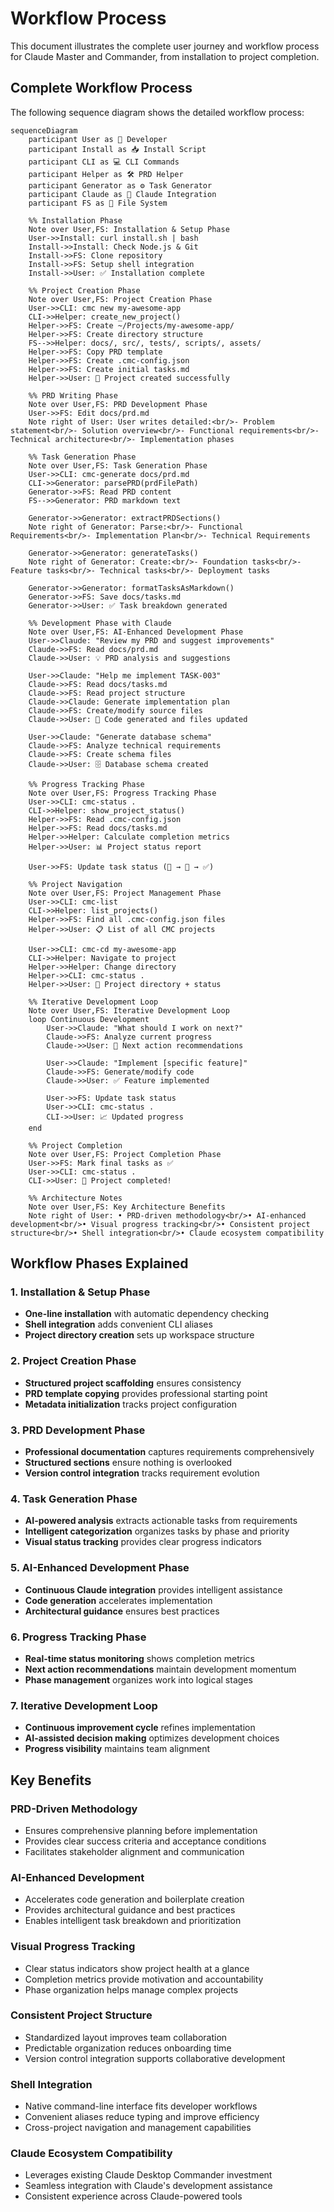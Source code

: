 # Workflow Process

This document illustrates the complete user journey and workflow process for Claude Master and Commander, from installation to project completion.

## Complete Workflow Process

The following sequence diagram shows the detailed workflow process:

```mermaid
sequenceDiagram
    participant User as 👤 Developer
    participant Install as 📥 Install Script
    participant CLI as 💻 CLI Commands
    participant Helper as 🛠️ PRD Helper
    participant Generator as ⚙️ Task Generator
    participant Claude as 🤖 Claude Integration
    participant FS as 📁 File System
    
    %% Installation Phase
    Note over User,FS: Installation & Setup Phase
    User->>Install: curl install.sh | bash
    Install->>Install: Check Node.js & Git
    Install->>FS: Clone repository
    Install->>FS: Setup shell integration
    Install->>User: ✅ Installation complete
    
    %% Project Creation Phase
    Note over User,FS: Project Creation Phase
    User->>CLI: cmc new my-awesome-app
    CLI->>Helper: create_new_project()
    Helper->>FS: Create ~/Projects/my-awesome-app/
    Helper->>FS: Create directory structure
    FS-->>Helper: docs/, src/, tests/, scripts/, assets/
    Helper->>FS: Copy PRD template
    Helper->>FS: Create .cmc-config.json
    Helper->>FS: Create initial tasks.md
    Helper->>User: 📁 Project created successfully
    
    %% PRD Writing Phase
    Note over User,FS: PRD Development Phase
    User->>FS: Edit docs/prd.md
    Note right of User: User writes detailed:<br/>- Problem statement<br/>- Solution overview<br/>- Functional requirements<br/>- Technical architecture<br/>- Implementation phases
    
    %% Task Generation Phase
    Note over User,FS: Task Generation Phase
    User->>CLI: cmc-generate docs/prd.md
    CLI->>Generator: parsePRD(prdFilePath)
    Generator->>FS: Read PRD content
    FS-->>Generator: PRD markdown text
    
    Generator->>Generator: extractPRDSections()
    Note right of Generator: Parse:<br/>- Functional Requirements<br/>- Implementation Plan<br/>- Technical Requirements
    
    Generator->>Generator: generateTasks()
    Note right of Generator: Create:<br/>- Foundation tasks<br/>- Feature tasks<br/>- Technical tasks<br/>- Deployment tasks
    
    Generator->>Generator: formatTasksAsMarkdown()
    Generator->>FS: Save docs/tasks.md
    Generator->>User: ✅ Task breakdown generated
    
    %% Development Phase with Claude
    Note over User,FS: AI-Enhanced Development Phase
    User->>Claude: "Review my PRD and suggest improvements"
    Claude->>FS: Read docs/prd.md
    Claude->>User: 💡 PRD analysis and suggestions
    
    User->>Claude: "Help me implement TASK-003"
    Claude->>FS: Read docs/tasks.md
    Claude->>FS: Read project structure
    Claude->>Claude: Generate implementation plan
    Claude->>FS: Create/modify source files
    Claude->>User: 🔧 Code generated and files updated
    
    User->>Claude: "Generate database schema"
    Claude->>FS: Analyze technical requirements
    Claude->>FS: Create schema files
    Claude->>User: 🗄️ Database schema created
    
    %% Progress Tracking Phase
    Note over User,FS: Progress Tracking Phase
    User->>CLI: cmc-status .
    CLI->>Helper: show_project_status()
    Helper->>FS: Read .cmc-config.json
    Helper->>FS: Read docs/tasks.md
    Helper->>Helper: Calculate completion metrics
    Helper->>User: 📊 Project status report
    
    User->>FS: Update task status (🔲 → 🔄 → ✅)
    
    %% Project Navigation
    Note over User,FS: Project Management Phase
    User->>CLI: cmc-list
    CLI->>Helper: list_projects()
    Helper->>FS: Find all .cmc-config.json files
    Helper->>User: 📋 List of all CMC projects
    
    User->>CLI: cmc-cd my-awesome-app
    CLI->>Helper: Navigate to project
    Helper->>Helper: Change directory
    Helper->>CLI: cmc-status .
    Helper->>User: 📁 Project directory + status
    
    %% Iterative Development Loop
    Note over User,FS: Iterative Development Loop
    loop Continuous Development
        User->>Claude: "What should I work on next?"
        Claude->>FS: Analyze current progress
        Claude->>User: 🎯 Next action recommendations
        
        User->>Claude: "Implement [specific feature]"
        Claude->>FS: Generate/modify code
        Claude->>User: ✅ Feature implemented
        
        User->>FS: Update task status
        User->>CLI: cmc-status .
        CLI->>User: 📈 Updated progress
    end
    
    %% Project Completion
    Note over User,FS: Project Completion Phase
    User->>FS: Mark final tasks as ✅
    User->>CLI: cmc-status .
    CLI->>User: 🎉 Project completed!
    
    %% Architecture Notes
    Note over User,FS: Key Architecture Benefits
    Note right of User: • PRD-driven methodology<br/>• AI-enhanced development<br/>• Visual progress tracking<br/>• Consistent project structure<br/>• Shell integration<br/>• Claude ecosystem compatibility
```

## Workflow Phases Explained

### 1. **Installation & Setup Phase**
- **One-line installation** with automatic dependency checking
- **Shell integration** adds convenient CLI aliases
- **Project directory creation** sets up workspace structure

### 2. **Project Creation Phase**
- **Structured project scaffolding** ensures consistency
- **PRD template copying** provides professional starting point
- **Metadata initialization** tracks project configuration

### 3. **PRD Development Phase**
- **Professional documentation** captures requirements comprehensively
- **Structured sections** ensure nothing is overlooked
- **Version control integration** tracks requirement evolution

### 4. **Task Generation Phase**
- **AI-powered analysis** extracts actionable tasks from requirements
- **Intelligent categorization** organizes tasks by phase and priority
- **Visual status tracking** provides clear progress indicators

### 5. **AI-Enhanced Development Phase**
- **Continuous Claude integration** provides intelligent assistance
- **Code generation** accelerates implementation
- **Architectural guidance** ensures best practices

### 6. **Progress Tracking Phase**
- **Real-time status monitoring** shows completion metrics
- **Next action recommendations** maintain development momentum
- **Phase management** organizes work into logical stages

### 7. **Iterative Development Loop**
- **Continuous improvement cycle** refines implementation
- **AI-assisted decision making** optimizes development choices
- **Progress visibility** maintains team alignment

## Key Benefits

### **PRD-Driven Methodology**
- Ensures comprehensive planning before implementation
- Provides clear success criteria and acceptance conditions
- Facilitates stakeholder alignment and communication

### **AI-Enhanced Development**
- Accelerates code generation and boilerplate creation
- Provides architectural guidance and best practices
- Enables intelligent task breakdown and prioritization

### **Visual Progress Tracking**
- Clear status indicators show project health at a glance
- Completion metrics provide motivation and accountability
- Phase organization helps manage complex projects

### **Consistent Project Structure**
- Standardized layout improves team collaboration
- Predictable organization reduces onboarding time
- Version control integration supports collaborative development

### **Shell Integration**
- Native command-line interface fits developer workflows
- Convenient aliases reduce typing and improve efficiency
- Cross-project navigation and management capabilities

### **Claude Ecosystem Compatibility**
- Leverages existing Claude Desktop Commander investment
- Seamless integration with Claude's development assistance
- Consistent experience across Claude-powered tools

